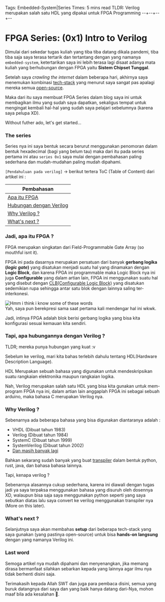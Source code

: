 Tags: Embedded-System|Series
Times: 5 mins read
TLDR: Verilog merupakan salah satu HDL yang dipakai untuk FPGA Programming
--+--+--+--
# FPGA Series: (0x1) Intro to Verilog 

Dimulai dari sekedar tugas kuliah yang tiba tiba datang dikala pandemi, tiba tiba saja saya terasa tertarik dan tertantang dengan yang namanya `embedded-system`, ketertarikan saya ini lebih terasa lagi disaat adanya mata kuliah yang berhubungan dengan FPGA yaitu **Sistem Chipset Tunggal**.

Setelah saya *crawling the internet* dalam beberapa hari, akhirnya saya menemukan kombinasi [tech-stack](https://mixpanel.com/topics/what-is-a-technology-stack/) yang menurut saya sangat pas apalagi mereka semua [open-source](https://id.wikipedia.org/wiki/Sumber_terbuka).

Maka dari itu saya membuat FPGA Series dalam blog saya ini untuk membagikan ilmu yang sudah saya dapatkan, sekaligus tempat untuk mengingat kembali hal-hal yang sudah saya pelajari sebelumnya (karena saya pelupa XD).

Without futher ado, let's get started...

### The series

Series nya ini saya bentuk secara berurut menggunakan penomoran dalam bentuk hexadecimal (bagi yang belum tau) maka dari itu pada series pertama ini atau `series 0x1` saya mulai dengan pembahasan paling sederhana dan mudah-mudahan paling mudah dipahami.

`[Pendahuluan pada verilog]` -> berikut tertera ToC (Table of Content) dari artikel ini :  

| Pembahasan |
| --- |
| [Apa itu FPGA](#jadi-apa-itu-fpga) |  
| [Hubungan dengan Verilog](#tapi-apa-hubungannya-dengan-verilog) |  
| [Why Verilog ?](#why-verilog) |  
| [What's next ?](#whats-next) |  

### Jadi, apa itu FPGA ?

FPGA merupakan singkatan dari Field-Programmable Gate Array (so mouthful isnt it).

FPGA ini pada dasarnya merupakan persatuan dari banyak **gerbang logika (*logic gate*)** yang disatukan menjadi suatu hal yang dinamakan dengan **Logic Block**, dan karena FPGA ini programmable maka Logic Block nya ini juga **Configurable** yang dalam artian lain, FPGA ini menggunakan suatu hal yang disebut dengan [CLB(Configurable Logic Block)](https://www.ni.com/documentation/en/labview-comms/latest/fpga-targets/configurable-logic-blocks/) yang disatukan sedemikian rupa sehingga antar satu blok dengan lainnya saling ter-interkonesi.

![Hmm i think i know some of these words](https://media.giphy.com/media/KxhIhXaAmjOVy/giphy.gif)  
Yah, saya pun berekpresi sama saat pertama kali mendengar hal ini wkwk.

Jadi, intinya FPGA adalah blok berisi gerbang logika yang bisa kita konfigurasi sesuai kemauan kita sendiri.

### Tapi, apa hubungannya dengan Verilog ?

TLDR; mereka punya hubungan yang kuat :v

Sebelum ke verilog, mari kita bahas terlebih dahulu tentang HDL(Hardware Description Language).

HDL Merupakan sebuah bahasa yang digunakan untuk mendeskripsikan suatu rangkaian elektronika maupun rangkaian logika.

Nah, Verilog merupakan salah satu HDL yang bisa kita gunakan untuk mem-program FPGA nya ini, dalam artian lain anggaplah FPGA ini sebagai sebuah arduino, maka bahasa C merupakan Verilog nya.

### Why Verilog ?

Sebenarnya ada beberapa bahasa yang bisa digunakan diantaranya adalah :  
- VHDL (Dibuat tahun 1983)  
- Verilog (Dibuat tahun 1984)  
- SystemC (Dibuat tahun 1999)  
- SystemVerilog (Dibuat tahun 2002)  
- [Dan masih banyak lagi](https://en.wikipedia.org/wiki/List_of_HDL_simulators)  

Bahkan sekarang sudah banyak yang buat [transpiler](https://devopedia.org/transpiler) dalam bentuk python, rust, java, dan bahasa bahasa lainnya.

Tapi, kenapa verilog ?

Sebenarnya alasannya cukup sederhana, karena ini diawali dengan tugas jadi ya saya terpaksa menggunakan bahasa yang disuruh oleh dosennya XD, walaupun bisa saja saya menggunakan python seperti yang saya sebutkan diatas lalu saya convert ke verilog menggunakan transpiler nya (More on this later).

### What's next ?

Selanjutnya saya akan membahas **setup** dari beberapa tech-stack yang saya gunakan (yang pastinya open-source) untuk bisa **hands-on langsung** dengan yang namanya Verilog ini.

### Last word

Semoga artikel nya mudah dipahami dan menyenangkan, jika memang dirasa bermanfaat silahkan sebarkan kepada yang lainnya agar ilmu nya tidak berhenti disini saja.

Terimakasih kepada Allah SWT dan juga para pembaca disini, semua yang buruk datangnya dari saya dan yang baik hanya datang dari-Nya, mohon maaf bila ada kesalahan 🙏.